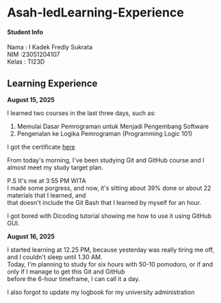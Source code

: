 # Asah-IedLearning-Experience

#### Student Info <br>
Nama    : I Kadek Fredly Sukrata <br>
NIM     :23051204107 <br>
Kelas   : TI23D <br>

Learning Experience
-- 

<strong> August 15, 2025 </strong> <br>

I learned two courses in the last three days, such as: <br>
1. Memulai Dasar Pemrograman untuk Menjadi Pengembang Software
2. Pengenalan ke Logika Pemrograman (Programming Logic 101)

I got the certificate [here](https://drive.google.com/drive/folders/1fDJstuHeY1UkcBFz509G_iq1lWVCXIeL?hl=ID)

From today's morning, I've been studying Git and GitHub course and I almost meet my study target plan. 

P.S
It's me at 3:55 PM WITA <br>
I made some porgress, and now, it's sitting about 39% done or about 22 materials that I learned, and <br> 
that doesn't include the Git Bash that I learned by myself for an hour.

I got bored with Dicoding tutorial showing me how to use it using GitHub GUI.

<strong> August 16, 2025 </strong> <br>

I started learning at 12.25 PM, because yesterday was really tiring me off, and I couldn't sleep until 1.30 AM. <br>
Today, I'm planning to study for six hours with 50-10 pomodoro, or if and only if I manage to get this Git and GitHub <br>
before the 6-hour timeframe, I can call it a day. <br>

I also forgot to update my logbook for my university administration <br>